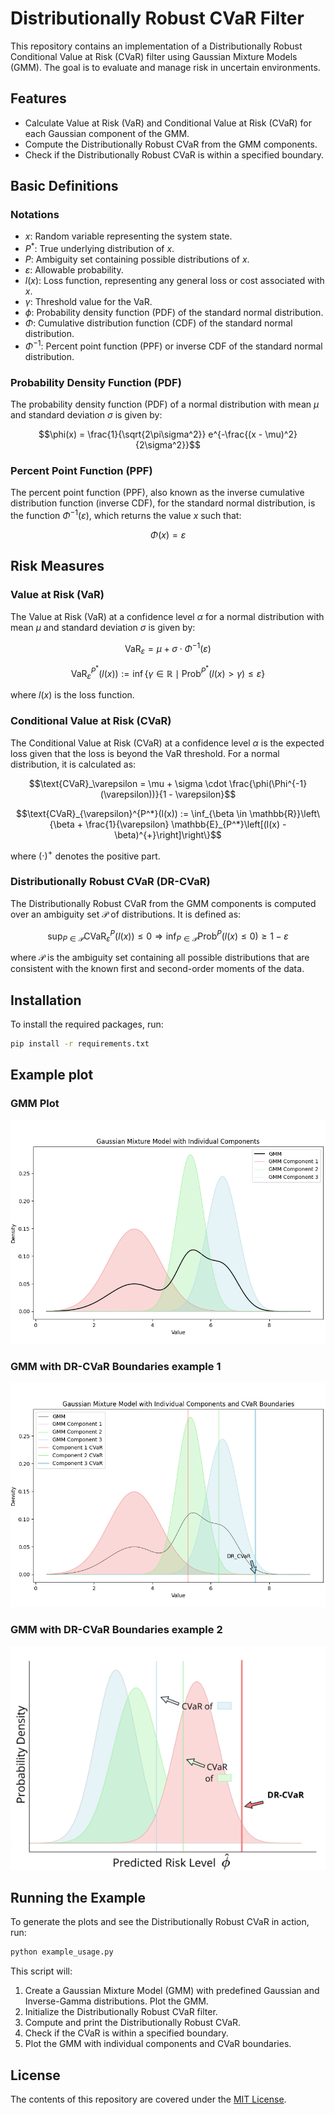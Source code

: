 # Distributionally Robust CVaR Filter

This repository contains an implementation of a Distributionally Robust Conditional Value at Risk (CVaR) filter using Gaussian Mixture Models (GMM). The goal is to evaluate and manage risk in uncertain environments.

## Features
- Calculate Value at Risk (VaR) and Conditional Value at Risk (CVaR) for each Gaussian component of the GMM.
- Compute the Distributionally Robust CVaR from the GMM components.
- Check if the Distributionally Robust CVaR is within a specified boundary.

## Basic Definitions

### Notations
- $x$: Random variable representing the system state.
- $P^*$: True underlying distribution of $x$.
- $P$: Ambiguity set containing possible distributions of $x$.
- $\varepsilon$: Allowable probability.
- $l(x)$: Loss function, representing any general loss or cost associated with $x$.
- $\gamma$: Threshold value for the VaR.
- $\phi$: Probability density function (PDF) of the standard normal distribution.
- $\Phi$: Cumulative distribution function (CDF) of the standard normal distribution.
- $\Phi^{-1}$: Percent point function (PPF) or inverse CDF of the standard normal distribution.

### Probability Density Function (PDF)
The probability density function (PDF) of a normal distribution with mean $\mu$ and standard deviation $\sigma$ is given by:

```math
\phi(x) = \frac{1}{\sqrt{2\pi\sigma^2}} e^{-\frac{(x - \mu)^2}{2\sigma^2}}
```

### Percent Point Function (PPF)
The percent point function (PPF), also known as the inverse cumulative distribution function (inverse CDF), for the standard normal distribution, is the function $\Phi^{-1}(\varepsilon)$, which returns the value $x$ such that:

```math
\Phi(x) = \varepsilon
```


## Risk Measures

### Value at Risk (VaR)
The Value at Risk (VaR) at a confidence level $\alpha$ for a normal distribution with mean $\mu$ and standard deviation $\sigma$ is given by:

```math
\text{VaR}_\varepsilon = \mu + \sigma \cdot \Phi^{-1}(\varepsilon)
```
```math
\text{VaR}_{\varepsilon}^{P^*}(l(x)) := \inf\{\gamma \in \mathbb{R} \mid \text{Prob}^{P^*}(l(x) > \gamma) \leq \varepsilon\}
```

where $l(x)$ is the loss function.


### Conditional Value at Risk (CVaR)
The Conditional Value at Risk (CVaR) at a confidence level $\alpha$ is the expected loss given that the loss is beyond the VaR threshold. For a normal distribution, it is calculated as:

```math
\text{CVaR}_\varepsilon = \mu + \sigma \cdot \frac{\phi(\Phi^{-1}(\varepsilon))}{1 - \varepsilon}
```
```math
\text{CVaR}_{\varepsilon}^{P^*}(l(x)) := \inf_{\beta \in \mathbb{R}}\left\{\beta + \frac{1}{\varepsilon} \mathbb{E}_{P^*}\left[(l(x) - \beta)^{+}\right]\right\}
```

where $(\cdot)^{+}$ denotes the positive part.


### Distributionally Robust CVaR (DR-CVaR)
The Distributionally Robust CVaR from the GMM components is computed over an ambiguity set $\mathcal{P}$ of distributions. It is defined as:

```math
\sup_{P \in \mathcal{P}} \text{CVaR}_{\varepsilon}^{P}(l(x)) \leq 0 \Rightarrow \inf_{P \in \mathcal{P}} \text{Prob}^{P}(l(x) \leq 0) \geq 1 - \varepsilon
```

where $\mathcal{P}$ is the ambiguity set containing all possible distributions that are consistent with the known first and second-order moments of the data.



## Installation

To install the required packages, run:
```bash
pip install -r requirements.txt
```


## Example plot

### GMM Plot
![GMM Plot](image/gmm_plot.png)

### GMM with DR-CVaR Boundaries example 1
![GMM with CVaR Boundaries example 1](image/gmm_cvar_plot.png)

### GMM with DR-CVaR Boundaries example 2
![GMM with CVaR Boundaries example 2](image/gmm_cvar.png)


## Running the Example
To generate the plots and see the Distributionally Robust CVaR in action, run:
```bash
python example_usage.py
```
This script will:

1. Create a Gaussian Mixture Model (GMM) with predefined Gaussian and Inverse-Gamma distributions.
Plot the GMM.
2. Initialize the Distributionally Robust CVaR filter.
3. Compute and print the Distributionally Robust CVaR.
4. Check if the CVaR is within a specified boundary.
5. Plot the GMM with individual components and CVaR boundaries.

License
-------
The contents of this repository are covered under the [MIT License](LICENSE).




